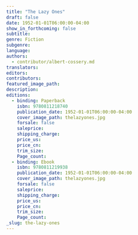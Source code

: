 ```yaml
---
title: "The Lazy Ones"
draft: false
date: 1952-01-01T06:00:00-04:00
show_in_forthcoming: false
subtitle:
genre: Fiction
subgenre:
language:
authors:
  - contributor/albert-cossery.md
translators:
editors:
contributors:
featured_image_path:
description:
editions:
  - binding: Paperback
    isbn: 9780811218740
    publication_date: 1952-01-01T06:00:00-04:00
    cover_image_path: thelazyones.jpg
    forsale: false
    saleprice:
    shipping_charge:
    price_us:
    price_cn:
    trim_size:
    Page_count:
  - binding: Ebook
    isbn: 9780811219938
    publication_date: 1952-01-01T06:00:00-04:00
    cover_image_path: thelazyones.jpg
    forsale: false
    saleprice:
    shipping_charge:
    price_us:
    price_cn:
    trim_size:
    Page_count:
_slug: the-lazy-ones
---
```


